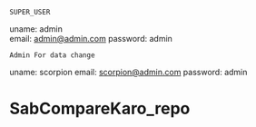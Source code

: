     SUPER_USER
uname: admin   
email: admin@admin.com
password: admin


    Admin For data change
uname: scorpion 
email: scorpion@admin.com
password: admin

# SabCompareKaro_repo
